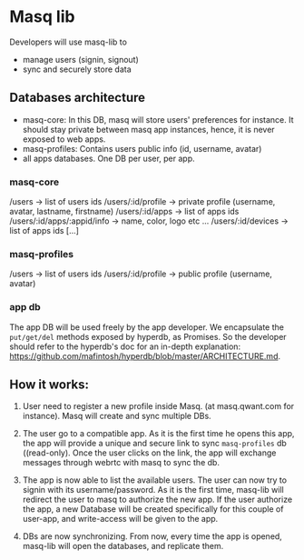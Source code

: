 # Masq lib

Developers will use masq-lib to
- manage users (signin, signout)
- sync and securely store data

## Databases architecture
- masq-core: In this DB, masq will store users' preferences for instance. It should stay private between masq app instances, hence, it is never exposed to web apps.
- masq-profiles: Contains users public info (id, username, avatar)
- all apps databases. One DB per user, per app.
### masq-core
/users -> list of users ids
/users/:id/profile -> private profile (username, avatar, lastname, firstname)
/users/:id/apps -> list of apps ids
/users/:id/apps/:appid/info -> name, color, logo etc ...
/users/:id/devices -> list of apps ids
[...]

### masq-profiles
/users -> list of users ids
/users/:id/profile -> public profile (username, avatar)

### app db
The app DB will be used freely by the app developer. We encapsulate the `put/get/del` methods exposed by hyperdb, as Promises. So the developer should refer to the hyperdb's doc for an in-depth explanation: https://github.com/mafintosh/hyperdb/blob/master/ARCHITECTURE.md.

## How it works:
1) User need to register a new profile inside Masq. (at masq.qwant.com for instance). Masq will create and sync multiple DBs.

2) The user go to a compatible app. As it is the first time he opens this app, the app will provide a unique and secure link to sync `masq-profiles` db ((read-only). Once the user clicks on the link, the app will exchange messages through webrtc with masq to sync the db.

3) The app is now able to list the available users. The user can now try to signin with its username/password. As it is the first time, masq-lib will redirect the user to masq to authorize the new app. If the user authorize the app, a new Database will be created specifically for this couple of user-app, and write-access will be given to the app.

4) DBs are now synchronizing. From now, every time the app is opened, masq-lib will open the databases, and replicate them.
